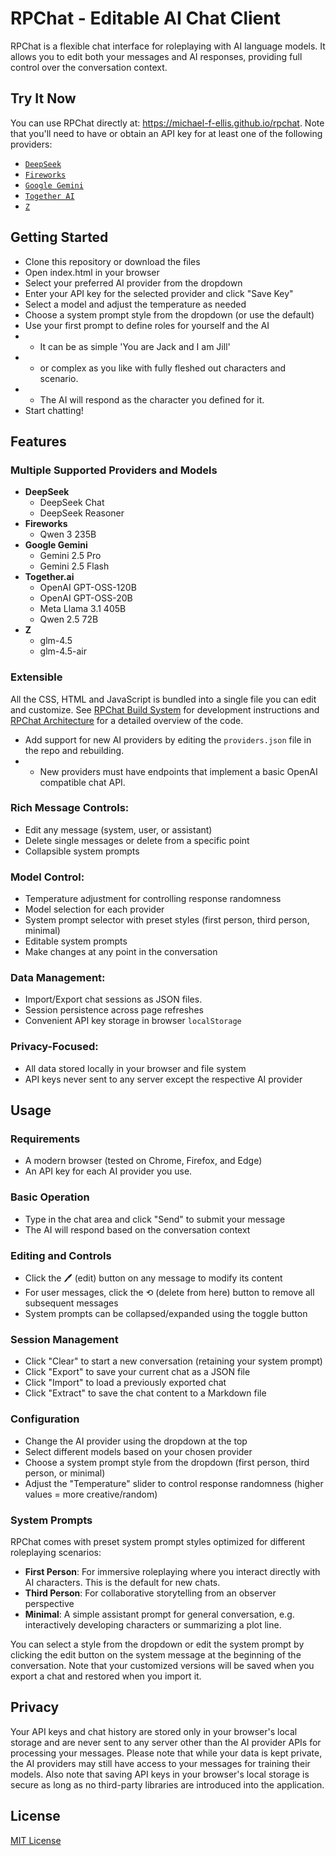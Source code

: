 # RPChat - Editable AI Chat Client

RPChat is a flexible chat interface for roleplaying with AI language models. It allows you to edit both your messages and AI responses, providing full control over the conversation context.

## Try It Now
You can use RPChat directly at: https://michael-f-ellis.github.io/rpchat. Note that you'll need to have or obtain an API key for at least one of the following providers:
*   [`DeepSeek`](https://platform.deepseek.com/api_keys)
*   [`Fireworks`](https://fireworks.ai/api-keys)
*   [`Google Gemini`](https://aistudio.google.com/app/apikey)
*   [`Together AI`](https://api.together.ai/settings/api-keys)
*   [`Z`](https://z.ai/model-api) 

## Getting Started
- Clone this repository or download the files
- Open index.html in your browser
- Select your preferred AI provider from the dropdown
- Enter your API key for the selected provider and click "Save Key"
- Select a model and adjust the temperature as needed
- Choose a system prompt style from the dropdown (or use the default)
- Use your first prompt to define roles for yourself and the AI
- - It can be as simple 'You are Jack and I am Jill' 
- - or complex as you like with fully fleshed out characters and scenario.
- - The AI will respond as the character you defined for it.
- Start chatting!

## Features
### Multiple Supported Providers and Models
*   **DeepSeek**
    *   DeepSeek Chat
    *   DeepSeek Reasoner
*   **Fireworks**
    *   Qwen 3 235B
*   **Google Gemini**
    *   Gemini 2.5 Pro
    *   Gemini 2.5 Flash
*   **Together.ai**
    *   OpenAI GPT-OSS-120B
    *   OpenAI GPT-OSS-20B
    *   Meta Llama 3.1 405B
    *   Qwen 2.5 72B
*   **Z**
    *   glm-4.5
    *   glm-4.5-air

### Extensible
All the CSS, HTML and JavaScript is bundled into a single file you can edit and customize. See [RPChat Build System](BUILD.md) for development instructions and [RPChat Architecture](ARCHITECTURE.md) for a detailed overview of the code.

- Add support for new AI providers by editing the `providers.json` file in the repo and rebuilding.
- - New providers must have endpoints that implement a basic  OpenAI compatible chat API.
### Rich Message Controls:
- Edit any message (system, user, or assistant)
- Delete single messages or delete from a specific point
- Collapsible system prompts
### Model Control:
- Temperature adjustment for controlling response randomness
- Model selection for each provider
- System prompt selector with preset styles (first person, third person, minimal)
- Editable system prompts
- Make changes at any point in the conversation
### Data Management:
- Import/Export chat sessions as JSON files.
- Session persistence across page refreshes
- Convenient API key storage in browser `localStorage`
### Privacy-Focused:
- All data stored locally in your browser and file system
- API keys never sent to any server except the respective AI provider
## Usage
### Requirements
- A modern browser (tested on Chrome, Firefox, and Edge)
- An API key for each AI provider you use.
### Basic Operation
- Type in the chat area and click "Send" to submit your message
- The AI will respond based on the conversation context
### Editing and Controls
- Click the 🖊️ (edit) button on any message to modify its content
- For user messages, click the ⟲ (delete from here) button to remove all subsequent messages
- System prompts can be collapsed/expanded using the toggle button
### Session Management
- Click "Clear" to start a new conversation (retaining your system prompt)
- Click "Export" to save your current chat as a JSON file
- Click "Import" to load a previously exported chat
- Click "Extract" to save the chat content to a Markdown file
### Configuration
- Change the AI provider using the dropdown at the top
- Select different models based on your chosen provider
- Choose a system prompt style from the dropdown (first person, third person, or minimal)
- Adjust the "Temperature" slider to control response randomness (higher values = more creative/random)
### System Prompts
RPChat comes with preset system prompt styles optimized for different roleplaying scenarios:
- **First Person**: For immersive roleplaying where you interact directly with AI characters. This is the default for new chats.
- **Third Person**: For collaborative storytelling from an observer perspective
- **Minimal**: A simple assistant prompt for general conversation, e.g. interactively developing characters or summarizing a plot line.

You can select a style from the dropdown or edit the system prompt by clicking the edit button on the system message at the beginning of the conversation. Note that your customized versions will be saved when you export a chat and restored when you import it.

## Privacy
Your API keys and chat history are stored only in your browser's local storage and are never sent to any server other than the AI provider APIs for processing your messages. Please note that while your data is kept private, the AI providers may still have access to your messages for training their models. Also note that saving API keys in your browser's local storage is secure as long as no third-party libraries are introduced into the application. 

## License
[MIT License](LICENSE)
